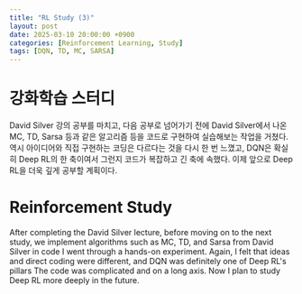 ```yaml
---
title: "RL Study (3)"
layout: post
date: 2025-03-10 20:00:00 +0900
categories: [Reinforcement Learning, Study]
tags: [DQN, TD, MC, SARSA]
---
```


# 강화학습 스터디

David Silver 강의 공부를 마치고, 다음 공부로 넘어가기 전에 David Silver에서 나온 MC, TD, Sarsa 등과 같은 알고리즘 등을 코드로 구현하여
실습해보는 작업을 거쳤다. 역시 아이디어와 직접 구현하는 코딩은 다르다는 것을 다시 한 번 느꼈고, DQN은 확실히 Deep RL의 한 축이여서 그런지 
코드가 복잡하고 긴 축에 속했다.
이제 앞으로 Deep RL을 더욱 깊게 공부할 계획이다.

# Reinforcement Study

After completing the David Silver lecture, before moving on to the next study, we implement algorithms such as MC, TD, and Sarsa from David Silver in code
I went through a hands-on experiment. Again, I felt that ideas and direct coding were different, and DQN was definitely one of Deep RL's pillars 
The code was complicated and on a long axis.
Now I plan to study Deep RL more deeply in the future.